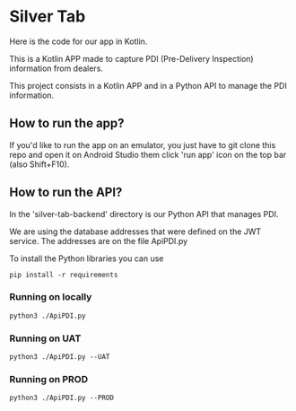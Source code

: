 # Silver Tab

Here is the code for our app in Kotlin.

This is a Kotlin APP made to capture PDI (Pre-Delivery Inspection) information from dealers.

This project consists in a Kotlin APP and in a Python API to manage the PDI information.

## How to run the app?
If you'd like to run the app on an emulator, you just have to git clone this repo and open it on Android Studio them click 'run app' icon on the top bar (also Shift+F10).

## How to run the API?
In the 'silver-tab-backend' directory is our Python API that manages PDI.

We are using the database addresses that were defined on the JWT service. The addresses are on the file ApiPDI.py

To install the Python libraries you can use

```shell
pip install -r requirements
```

### Running on locally
```shell
python3 ./ApiPDI.py
```

### Running on UAT
```shell
python3 ./ApiPDI.py --UAT
```

### Running on PROD
```shell
python3 ./ApiPDI.py --PROD
```